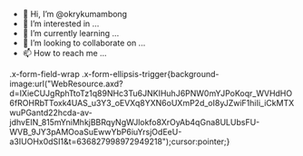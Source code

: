 - 👋 Hi, I’m @okrykumambong
- 👀 I’m interested in ...
- 🌱 I’m currently learning ...
- 💞️ I’m looking to collaborate on ...
- 📫 How to reach me ...

<!---
okrykumambong/okrykumambong is a ✨ special ✨ repository because its `README.md` (this file) appears on your GitHub profile.
You can click the Preview link to take a look at your changes.
--->
.x-form-field-wrap .x-form-ellipsis-trigger{background-image:url("WebResource.axd?d=IXieCUJgRphTtoTz1q89NHc3Tu6JNKIHuhJ6PNW0mYJPoKoqr_WVHdHO6fROHRbTToxk4UAS_u3Y3_oEVXq8YXN6oUXmP2d_oI8yJZwiF1hiIi_iCkMTXwuPGantd22hcda-av-jdhvEIN_815mYniMhkjBBRqyNgWJlokfo8XrOyAb4qGna8ULUbsFU-WVB_9JY3pAMOoaSuEwwYbP6iuYrsjOdEeU-a3IUOHx0dSI1&t=636827998972949218");cursor:pointer;}
